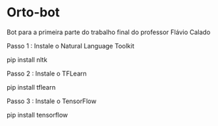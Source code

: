 # Orto-bot
Bot para a primeira parte do trabalho final do professor Flávio Calado 

Passo 1 : Instale o Natural Language Toolkit

pip install nltk

Passo 2 : Instale o TFLearn

pip install tflearn

Passo 3 : Instale o TensorFlow

pip install tensorflow
